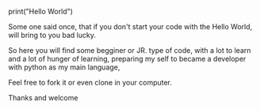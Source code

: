 print("Hello World")

Some one said once, that if you don't start your code with the Hello World, will bring to you bad lucky.

So here you will find some begginer or JR. type of code, with a lot to learn and a lot of hunger of learning, preparing my self to became a developer with python as my main language,

Feel free to fork it or even clone in your computer.

Thanks and welcome
